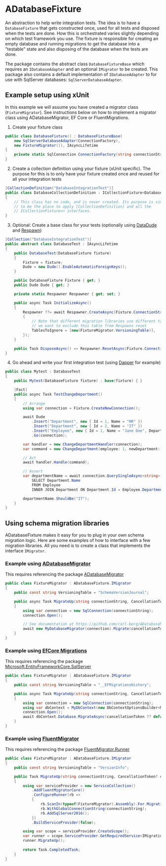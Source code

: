 ﻿# ADatabaseFixture
An abstraction to help write integration tests. The idea is to have a `DatabaseFixture` that gets constructed once, used for all tests and disposed when the tests are done. How this is orchestrated varies slightly depending on which test framework you use. The fixture is responsible for creating an empty database and running migrations to get the database into a "testable" state and also disposing of the database when the tests are done.

The package contains the abstract class `DatabaseFixtureBase` which requires an `IDatabaseAdapter` and an optional `IMigrator` to be created.
This package also contains a default implementation of `IDatabaseAdapter` to for use with SqlServer databases: `SqlServerDatabaseAdapter`.


## Example setup using xUnit
In this example we will assume you have created a migrator class (`FixtureMigrator`). See instructions below on how to implement a migrator class using ADatabaseMigrator, EF Core or FluentMigrations.

1. Create your fixture class
```c#
public class DatabaseFixture() : DatabaseFixtureBase(
    new SqlServerDatabaseAdapter(ConnectionFactory), 
    new FixtureMigrator()), IAsyncLifetime
{
    private static SqlConnection ConnectionFactory(string connectionString) => new(connectionString);
}
```

2. Create a collection definition using your fixture (xUnit specific). The purpose for this is to only have your fixture created once and reused for all your integration tests

```c#
[CollectionDefinition("DatabaseIntegrationTest")]
public class DatabaseCollectionDefinition : ICollectionFixture<DatabaseFixture>
{
    // This class has no code, and is never created. Its purpose is simply
    // to be the place to apply [CollectionDefinition] and all the
    // ICollectionFixture<> interfaces.
}
```

3. Optional: Create a base class for your tests (optionally using [DataDude](https://github.com/carl-berg/data-dude) and [Respawn](https://github.com/jbogard/Respawn))
```c#
[Collection("DatabaseIntegrationTest")]
public abstract class DatabaseTest : IAsyncLifetime
{
    public DatabaseTest(DatabaseFixture fixture)
    {
        Fixture = fixture;
        Dude = new Dude().EnableAutomaticForeignKeys();
    }

    public DatabaseFixture Fixture { get; }
    public Dude Dude { get; }

    private static Respawner Respawner { get; set; }

    public async Task InitializeAsync()
    {
        Respawner ??= await Respawner.CreateAsync(Fixture.ConnectionString, new RespawnerOptions
        {
            // Note that different migration libraries use different tables to store migration history, 
            // we want to exclude this table from Respawns reset
            TablesToIgnore = [new(FixtureMigrator.VersioningTable)],
        });
    }

    public Task DisposeAsync() => Respawner.ResetAsync(Fixture.ConnectionString);
}
```

4. Go ahead and write your first integration test (using [Dapper](https://github.com/DapperLib/Dapper) for example)
```c#
public class Mytest : DatabaseTest
{
    public Mytest(DatabaseFixture fixture) : base(fixture) { }

    [Fact]
    public async Task TestChangeDepartment()
    {
        // Arrange
        using var connection = Fixture.CreateNewConnection();

        await Dude
            .Insert("Department", new { Id = 1, Name = "HR" })
            .Insert("Department", new { Id = 2, Name = "IT" })
            .Insert("Employee", new { Id = 1, Name = "Jane Doe", DepartmentId = 1 })
            .Go(connection);

        var handler = new ChangeDepartmentHandler(connection);
        var command = new ChangeDepartment(employee: 1, newDepartment: 2);

        // Act
        await handler.Handle(command);

        // Assert
        var departmentName = await connection.QuerySingleAsync<string>(@"
            SELECT Department.Name
            FROM Employee
            INNER JOIN Department ON Department.Id = Employee.DepartmentId");

        departmentName.ShouldBe("IT");
    }
}
```

## Using schema migration libraries
ADatabaseFixture makes it easy for you to plug in your own schema migration logic. Here are some examples of how to interface with a few migration libraries. All you need is to create a class that implements the interface `IMigrator`.

### Example using [ADatabaseMigrator](https://github.com/carl-berg/ADatabaseMigrator)
This requires referencing the package [ADatabaseMigrator](https://www.nuget.org/packages/ADatabaseMigrator)
```c#
public class FixtureMigrator : ADatabaseFixture.IMigrator
{
    public const string VersioningTable = "SchemaVersionJournal";

    public async Task MigrateUp(string connectionString, CancellationToken? cancellationToken)
    {
        using var connection = new SqlConnection(connectionString);
        connection.Open();

        // See documentation at https://github.com/carl-berg/ADatabaseMigrator for how to create a ADatabaseMigrator migrator class
        await new MyDatabaseMigrator(connection).Migrate(cancellationToken);
    }
}
```

### Example using [EfCore Migrations](https://learn.microsoft.com/en-us/ef/core/managing-schemas/migrations)
This requires referencing the package [Microsoft.EntityFrameworkCore.SqlServer](https://www.nuget.org/packages/Microsoft.EntityFrameworkCore.SqlServer)
```c#
public class FixtureMigrator : ADatabaseFixture.IMigrator
{
    public const string VersioningTable = "__EFMigrationsHistory";

    public async Task MigrateUp(string connectionString, CancellationToken? cancellationToken)
    {
        using var connection = new SqlConnection(connectionString);
        using var dbContext = MyDbContext(new DbContextOptionsBuilder<MyDbContext>().UseSqlServer(connection).Options);
        connection.Open();
        await dbContext.Database.MigrateAsync(cancellationToken ?? default);
    }
}
```

### Example using [FluentMigrator](https://fluentmigrator.github.io)
This requires referencing the package [FluentMigrator.Runner](https://www.nuget.org/packages/FluentMigrator.Runner)
```c#
public class FixtureMigrator : ADatabaseFixture.IMigrator
{
    public const string VersioningTable = "VersionInfo";

    public Task MigrateUp(string connectionString, CancellationToken? cancellationToken)
    {
        using var serviceProvider = new ServiceCollection()
            .AddFluentMigratorCore()
            .ConfigureRunner(rb =>
            {
                rb.ScanIn(typeof(FixtureMigrator).Assembly).For.Migrations();
                rb.WithGlobalConnectionString(connectionString);
                rb.AddSqlServer2016();
            })
            .BuildServiceProvider(false);

        using var scope = serviceProvider.CreateScope();
        var runner = scope.ServiceProvider.GetRequiredService<IMigrationRunner>();
        runner.MigrateUp();
        
        return Task.CompletedTask;
    }
}
```